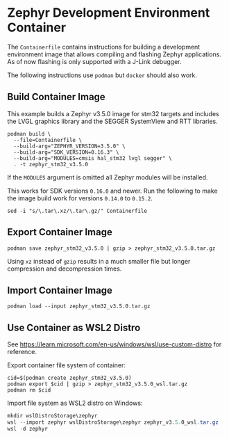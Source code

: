 # Zephyr Development Environment Container

The `Containerfile` contains instructions for building a development environment
image that allows compiling and flashing Zephyr applications. As of now flashing
is only supported with a J-Link debugger.

The following instructions use `podman` but `docker` should also work.

## Build Container Image

This example builds a Zephyr v3.5.0 image for stm32 targets and includes the
LVGL graphics library and the SEGGER SystemView and RTT libraries.

``` shell
podman build \
  --file=Containerfile \
  --build-arg="ZEPHYR_VERSION=3.5.0" \
  --build-arg="SDK_VERSION=0.16.3" \
  --build-arg="MODULES=cmsis hal_stm32 lvgl segger" \
  . -t zephyr_stm32_v3.5.0
```

If the `MODULES` argument is omitted all Zephyr modules will be installed.

This works for SDK versions `0.16.0` and newer. Run the following to make the
image build work for versions `0.14.0` to `0.15.2`.

``` shell
sed -i "s/\.tar\.xz/\.tar\.gz/" Containerfile
```

## Export Container Image

``` shell
podman save zephyr_stm32_v3.5.0 | gzip > zephyr_stm32_v3.5.0.tar.gz
```

Using `xz` instead of `gzip` results in a much smaller file but longer
compression and decompression times.

## Import Container Image

``` shell
podman load --input zephyr_stm32_v3.5.0.tar.gz
```

## Use Container as WSL2 Distro

See https://learn.microsoft.com/en-us/windows/wsl/use-custom-distro for reference.

Export container file system of container:

``` shell
cid=$(podman create zephyr_stm32_v3.5.0)
podman export $cid | gzip > zephyr_stm32_v3.5.0_wsl.tar.gz
podman rm $cid
```

Import file system as WSL2 distro on Windows:

``` powershell
mkdir wslDistroStorage\zephyr
wsl --import zephyr wslDistroStorage\zephyr zephyr_v3.5.0_wsl.tar.gz
wsl -d zephyr
```
